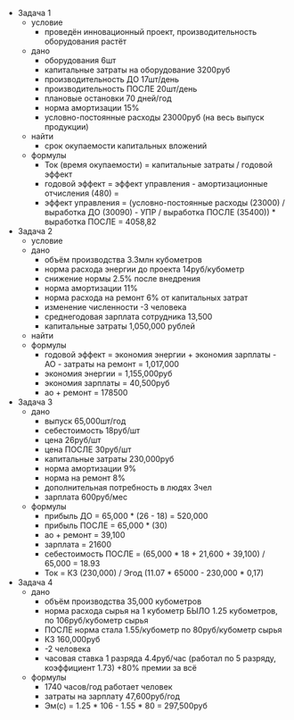 - Задача 1
	- условие
		- проведён инновационный проект, производительность оборудования растёт
	- дано
		- оборудования 6шт
		- капитальные затраты на оборудование 3200руб
		- производительность ДО 17шт/день
		- производительность ПОСЛЕ 20шт/день
		- плановые остановки 70 дней/год
		- норма амортизации 15%
		- условно-постоянные расходы 23000руб (на весь выпуск продукции)
	- найти
		- срок окупаемости капитальных вложений
	- формулы
		- Ток (время окупаемости) = капитальные затраты / годовой эффект
		- годовой эффект = эффект управления - амортизационные отчисления (480) = 
		- эффект управления = (условно-постоянные расходы (23000) / выработка ДО (30090) - УПР / выработка ПОСЛЕ (35400)) * выработка ПОСЛЕ = 4058,82
- Задача 2
	- условие
	- дано
		- объём производства 3.3млн кубометров
		- норма расхода энергии до проекта 14руб/кубометр
		- снижение нормы 2.5% после внедрения
		- норма амортизации 11%
		- норма расхода на ремонт 6% от капитальных затрат
		- изменение численности -3 человека
		- среднегодовая зарплата сотрудника 13,500
		- капитальные затраты 1,050,000 рублей
	- найти
	- формулы
		- годовой эффект = экономия энергии + экономия зарплаты - АО - затраты на ремонт = 1,017,000
		- экономия энергии = 1,155,000руб
		- экономия зарплаты = 40,500руб
		- ао + ремонт = 178500
- Задача 3
	- дано
		- выпуск 65,000шт/год
		- себестоимость 18руб/шт
		- цена 26руб/шт
		- цена ПОСЛЕ 30руб/шт
		- капитальные затраты 230,000руб
		- норма амортизации 9%
		- норма на ремонт 8%
		- дополнительная потребность в людях 3чел
		- зарплата 600руб/мес
	- формулы
		- прибыль ДО = 65,000 * (26 - 18) = 520,000
		- прибыль ПОСЛЕ = 65,000 * (30)
		- ао + ремонт = 39,100
		- зарплата = 21600
		- себестоимость ПОСЛЕ = (65,000 * 18 + 21,600 + 39,100) / 65,000 = 18.93
		- Ток = КЗ (230,000) / Эгод (11.07 * 65000 - 230,000 * 0,17)
- Задача 4
	- дано
		- объём производства 35,000 кубометров
		- норма расхода сырья на 1 кубометр БЫЛО 1.25 кубометров, по 106руб/кубометр сырья
		- ПОСЛЕ норма стала 1.55/кубометр по 80руб/кубометр сырья
		- КЗ 160,000руб
		- -2 человека
		- часовая ставка 1 разряда 4.4руб/час (работал по 5 разряду, коэффициент 1.73) +80% премии за всё
	- формулы
		- 1740 часов/год работает человек
		- затраты на зарплату 47,600руб/год
		- Эм(с) = 1.25 * 106 - 1.55 * 80 = 297,500руб